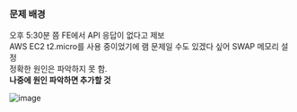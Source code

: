 
### 문제 배경
오후 5:30분 쯤 FE에서 API 응답이 없다고 제보  
AWS EC2 t2.micro를 사용 중이었기에 램 문제일 수도 있겠다 싶어 SWAP 메모리 설정  
정확한 원인은 파악하지 못 함.  
**나중에 원인 파악하면 추가할 것**

![image](https://github.com/JeongGiSeong/TIL/assets/80134129/edf0f7c4-a392-407f-8043-ecefa21ab7ed)
